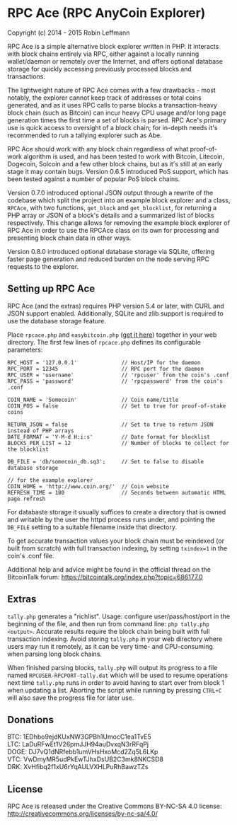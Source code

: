 RPC Ace (RPC AnyCoin Explorer)
==============================

Copyright (c) 2014 - 2015 Robin Leffmann

RPC Ace is a simple alternative block explorer written in PHP. It interacts with block chains entirely via RPC, either against a locally running wallet/daemon or remotely over the Internet, and offers optional database storage for quickly accessing previously processed blocks and transactions.

The lightweight nature of RPC Ace comes with a few drawbacks - most notably, the explorer cannot keep track of addresses or total coins generated, and as it uses RPC calls to parse blocks a transaction-heavy block chain (such as Bitcoin) can incur heavy CPU usage and/or long page generation times the first time a set of blocks is parsed. RPC Ace's primary use is quick access to oversight of a block chain; for in-depth needs it's recommended to run a tallying explorer such as Abe.

RPC Ace should work with any block chain regardless of what proof-of-work algorithm is used, and has been tested to work with Bitcoin, Litecoin, Dogecoin, Solcoin and a few other block chains, but as it's still at an early stage it may contain bugs. Version 0.6.5 introduced PoS support, which has been tested against a number of popular PoS block chains.

Version 0.7.0 introduced optional JSON output through a rewrite of the codebase which split the project into an example block explorer and a class, `RPCAce`, with two functions, `get_block` and `get_blocklist`, for returning a PHP array or JSON of a block's details and a summarized list of blocks respectively. This change allows for removing the example block explorer of RPC Ace in order to use the RPCAce class on its own for processing and presenting block chain data in other ways.

Version 0.8.0 introduced optional database storage via SQLite, offering faster page generation and reduced burden on the node serving RPC requests to the explorer.

Setting up RPC Ace
------------------

RPC Ace (and the extras) requires PHP version 5.4 or later, with CURL and JSON support enabled. Additionally, SQLite and zlib support is required to use the database storage feature.

Place `rpcace.php` and `easybitcoin.php` ([get it here](https://github.com/aceat64/EasyBitcoin-PHP)) together in your web directory. The first few lines of `rpcace.php` defines its configurable parameters:

    RPC_HOST = '127.0.0.1'              // Host/IP for the daemon
    RPC_PORT = 12345                    // RPC port for the daemon
    RPC_USER = 'username'               // 'rpcuser' from the coin's .conf
    RPC_PASS = 'password'               // 'rpcpassword' from the coin's .conf

    COIN_NAME = 'Somecoin'              // Coin name/title
    COIN_POS = false                    // Set to true for proof-of-stake coins

    RETURN_JSON = false                 // Set to true to return JSON instead of PHP arrays
    DATE_FORMAT = 'Y-M-d H:i:s'         // Date format for blocklist
    BLOCKS_PER_LIST = 12                // Number of blocks to collect for the blocklist

    DB_FILE = 'db/somecoin_db.sq3';     // Set to false to disable database storage

    // for the example explorer
    COIN_HOME = 'http://www.coin.org/'  // Coin website
    REFRESH_TIME = 180                  // Seconds between automatic HTML page refresh


For databaste storage it usually suffices to create a directory that is owned and writable by the user the httpd process runs under, and pointing the `DB_FILE` setting to a suitable filename inside that directory.

To get accurate transaction values your block chain must be reindexed (or built from scratch) with full transaction indexing, by setting `txindex=1` in the coin's .conf file.

Additional help and advice might be found in the official thread on the BitcoinTalk forum: https://bitcointalk.org/index.php?topic=686177.0


Extras
------

`tally.php` generates a "richlist". Usage: configure user/pass/host/port in the beginning of the file, and then run from command line: `php tally.php <output>`. Accurate results require the block chain being built with full transaction indexing. Avoid storing `tally.php` in your web directory where users may run it remotely, as it can be very time- and CPU-consuming when parsing long block chains.

When finished parsing blocks, `tally.php` will output its progress to a file named `RPCUSER-RPCPORT-tally.dat` which will be used to resume operations next time `tally.php` runs in order to avoid having to start over from block 1 when updating a list. Aborting the script while running by pressing `CTRL+C` will also save the progress file for later use.


Donations
---------

BTC: 1EDhbo9ejdKUxNW3GPBh1UmocC1ea1TvE5  
LTC: LaDuRFwEt1V26pmJJH94auDvxqN3rRFqPj  
DOGE: DJ7vQ1dNRfebb1umVHsHxoMcd2Zq5L6LKp  
VTC: VwDmyMR5udPkEwTJhxDsUB2C3mk8NKCSD8  
DRK: XvHfibq2f1xU6rYqAULVXHLPuRhBawzTZs  


License
-------

RPC Ace is released under the Creative Commons BY-NC-SA 4.0 license: http://creativecommons.org/licenses/by-nc-sa/4.0/
